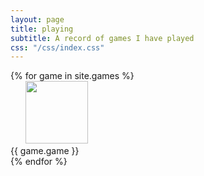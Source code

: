 ```yaml
---
layout: page
title: playing
subtitle: A record of games I have played
css: "/css/index.css"
---
```

<div>
  {% for game in site.games %}        
    <div class="clearfix float-my-children">
       <img src="//upload.wikimedia.org/wikipedia/commons/thumb/6/6e/Balzac.jpg/220px-Balzac.jpg" width=100></img> <div>{{ game.game }}</div>
    </div>
  {% endfor %}
</div>
